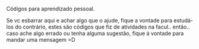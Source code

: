Códigos para aprendizado pessoal.

Se vc esbarrar aqui e achar algo que o ajude, fique a vontade para estudá-los 
do contrário, estes são códigos que fiz de atividades na facul.. então.. caso ache algo errado ou tenha alguma sugestão, fique á vontade para mandar uma mensagem =D

